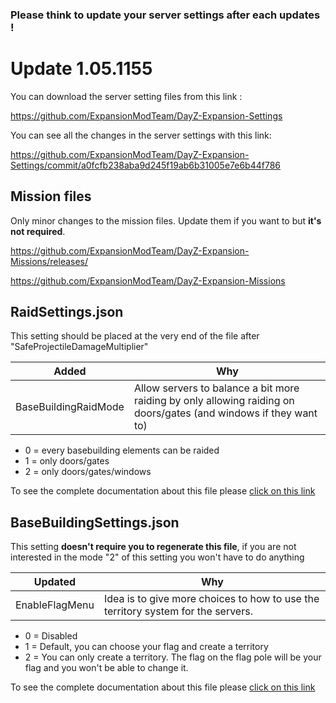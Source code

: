 ### Please think to update your server settings after each updates !

# Update 1.05.1155

You can download the server setting files from this link : 

https://github.com/ExpansionModTeam/DayZ-Expansion-Settings

You can see all the changes in the server settings with this link: 

https://github.com/ExpansionModTeam/DayZ-Expansion-Settings/commit/a0fcfb238aba9d245f19ab6b31005e7e6b44f786

## Mission files

Only minor changes to the mission files. Update them if you want to but **it's not required**.

https://github.com/ExpansionModTeam/DayZ-Expansion-Missions/releases/

https://github.com/ExpansionModTeam/DayZ-Expansion-Missions

## RaidSettings.json

This setting should be placed at the very end of the file after "SafeProjectileDamageMultiplier"

| Added| Why |
|---|---|
| BaseBuildingRaidMode | Allow servers to balance a bit more raiding by only allowing raiding on doors/gates (and windows if they want to) |

- 0 = every basebuilding elements can be raided
- 1 = only doors/gates
- 2 = only doors/gates/windows

To see the complete documentation about this file please [click on this link](https://github.com/salutesh/DayZ-Expansion-Scripts/wiki/%5BServer-Hosting%5D-RaidSettings)

## BaseBuildingSettings.json

This setting **doesn't require you to regenerate this file**, if you are not interested in the mode "2" of this setting you won't have to do anything

| Updated | Why |
|---|---|
| EnableFlagMenu | Idea is to give more choices to how to use the territory system for the servers. |

- 0 = Disabled
- 1 = Default, you can choose your flag and create a territory
- 2 = You can only create a territory. The flag on the flag pole will be your flag and you won't be able to change it.

To see the complete documentation about this file please [click on this link](https://github.com/salutesh/DayZ-Expansion-Scripts/wiki/%5BServer-Hosting%5D-BaseBuildingSettings)